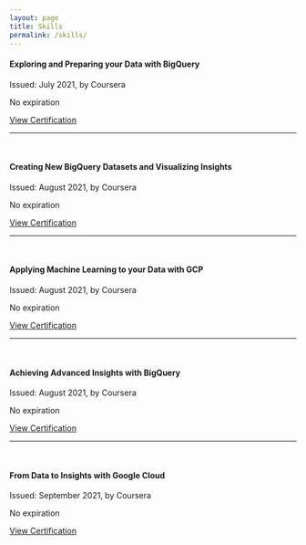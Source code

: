 ```yaml
---
layout: page
title: Skills
permalink: /skills/
---
```


<div>
    <h4 class="page-heading">Exploring and Preparing your Data with BigQuery</h4>
    <p>Issued: July 2021, by Coursera</p>
    <p>No expiration</p>
    <a href="https://www.coursera.org/account/accomplishments/certificate/7KJX2XAAVSKG">View Certification</a>
</div>
<hr>
<br>
<div>
    <h4 class="page-heading">Creating New BigQuery Datasets and Visualizing Insights</h4>
    <p>Issued: August 2021, by Coursera</p>
    <p>No expiration</p>
    <a href="https://www.coursera.org/account/accomplishments/certificate/BKRETJE7E5PG">View Certification</a>
</div>
<hr>
<br>
<div>
    <h4 class="page-heading">Applying Machine Learning to your Data with GCP</h4>
    <p>Issued: August 2021, by Coursera</p>
    <p>No expiration</p>
    <a href="https://www.coursera.org/account/accomplishments/certificate/BF3UF4AF3GJU">View Certification</a>
</div>
<hr>
<br>
<div>
    <h4 class="page-heading">Achieving Advanced Insights with BigQuery</h4>
    <p>Issued: August 2021, by Coursera</p>
    <p>No expiration</p>
    <a href="https://www.coursera.org/account/accomplishments/certificate/PQQZ7ESSPU2B">View Certification</a>
</div>
<hr>
<br>
<div>
    <h4 class="page-heading">From Data to Insights with Google Cloud</h4>
    <p>Issued: September 2021, by Coursera</p>
    <p>No expiration</p>
    <a href="https://www.coursera.org/account/accomplishments/specialization/certificate/U33J7567R3BL">View Certification</a>
</div>
